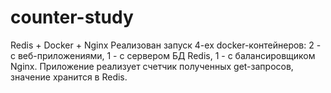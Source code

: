 # counter-study
Redis + Docker + Nginx
Реализован запуск 4-ех docker-контейнеров: 2 - с веб-приложениями, 1 - с сервером БД Redis, 1 - с балансировщиком Nginx.
Приложение реализует счетчик полученных get-запросов, значение хранится в Redis.
